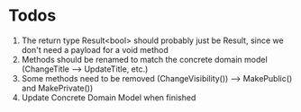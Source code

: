 ﻿# Todos

1. The return type Result\<bool> should probably just be Result, since we don't need a payload for a void method
2. Methods should be renamed to match the concrete domain model (ChangeTitle --> UpdateTitle, etc.)
3. Some methods need to be removed (ChangeVisibility()) --> MakePublic() and MakePrivate())
4. Update Concrete Domain Model when finished